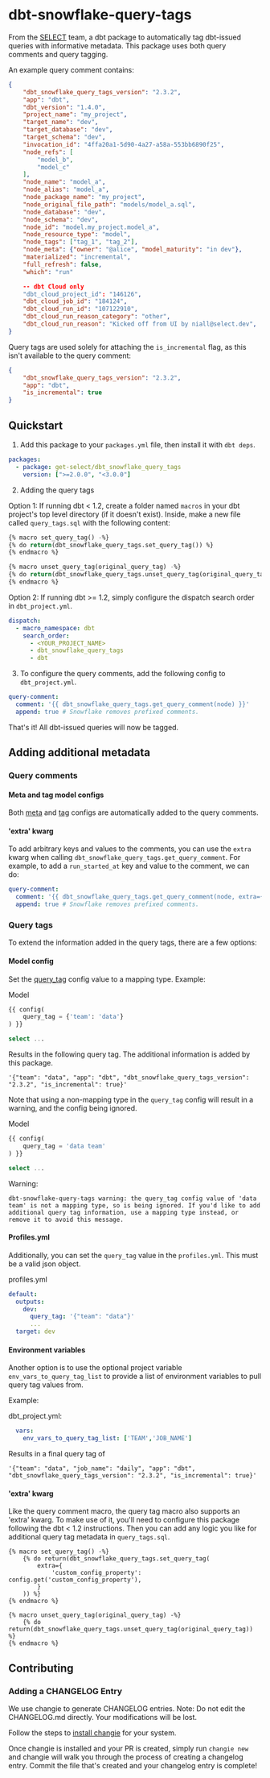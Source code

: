 # dbt-snowflake-query-tags

From the [SELECT](https://select.dev) team, a dbt package to automatically tag dbt-issued queries with informative metadata. This package uses both query comments and query tagging.

An example query comment contains:

```json
{
    "dbt_snowflake_query_tags_version": "2.3.2",
    "app": "dbt",
    "dbt_version": "1.4.0",
    "project_name": "my_project",
    "target_name": "dev",
    "target_database": "dev",
    "target_schema": "dev",
    "invocation_id": "4ffa20a1-5d90-4a27-a58a-553bb6890f25",
    "node_refs": [
        "model_b",
        "model_c"
    ],
    "node_name": "model_a",
    "node_alias": "model_a",
    "node_package_name": "my_project",
    "node_original_file_path": "models/model_a.sql",
    "node_database": "dev",
    "node_schema": "dev",
    "node_id": "model.my_project.model_a",
    "node_resource_type": "model",
    "node_tags": ["tag_1", "tag_2"],
    "node_meta": {"owner": "@alice", "model_maturity": "in dev"},
    "materialized": "incremental",
    "full_refresh": false,
    "which": "run"

    -- dbt Cloud only
    "dbt_cloud_project_id": "146126",
    "dbt_cloud_job_id": "184124",
    "dbt_cloud_run_id": "107122910",
    "dbt_cloud_run_reason_category": "other",
    "dbt_cloud_run_reason": "Kicked off from UI by niall@select.dev",
}
```

Query tags are used solely for attaching the `is_incremental` flag, as this isn't available to the query comment:

```json
{
    "dbt_snowflake_query_tags_version": "2.3.2",
    "app": "dbt",
    "is_incremental": true
}
```

## Quickstart

1. Add this package to your `packages.yml` file, then install it with `dbt deps`.

```yaml
packages:
  - package: get-select/dbt_snowflake_query_tags
    version: [">=2.0.0", "<3.0.0"]
```

2. Adding the query tags

Option 1: If running dbt < 1.2, create a folder named `macros` in your dbt project's top level directory (if it doesn't exist). Inside, make a new file called `query_tags.sql` with the following content:

```sql
{% macro set_query_tag() -%}
{% do return(dbt_snowflake_query_tags.set_query_tag()) %}
{% endmacro %}

{% macro unset_query_tag(original_query_tag) -%}
{% do return(dbt_snowflake_query_tags.unset_query_tag(original_query_tag)) %}
{% endmacro %}
```

Option 2: If running dbt >= 1.2, simply configure the dispatch search order in `dbt_project.yml`.

```yaml
dispatch:
  - macro_namespace: dbt
    search_order:
      - <YOUR_PROJECT_NAME>
      - dbt_snowflake_query_tags
      - dbt
```

3. To configure the query comments, add the following config to `dbt_project.yml`.

```yaml
query-comment:
  comment: '{{ dbt_snowflake_query_tags.get_query_comment(node) }}'
  append: true # Snowflake removes prefixed comments.
```

That's it! All dbt-issued queries will now be tagged.

## Adding additional metadata

### Query comments

#### Meta and tag model configs

Both [meta](https://docs.getdbt.com/reference/resource-configs/meta) and [tag](https://docs.getdbt.com/reference/resource-configs/tags) configs are automatically added to the query comments.

#### 'extra' kwarg

To add arbitrary keys and values to the comments, you can use the `extra` kwarg when calling `dbt_snowflake_query_tags.get_query_comment`. For example, to add a `run_started_at` key and value to the comment, we can do:

```yaml
query-comment:
  comment: '{{ dbt_snowflake_query_tags.get_query_comment(node, extra={"run_started_at": builtins.run_started_at | string }) }}'
  append: true # Snowflake removes prefixed comments.
```

### Query tags

To extend the information added in the query tags, there are a few options:

#### Model config

Set the [query_tag](https://docs.getdbt.com/reference/resource-configs/snowflake-configs#query-tags) config value to a mapping type. Example:

Model
```sql
{{ config(
    query_tag = {'team': 'data'}
) }}

select ...
```

Results in the following query tag. The additional information is added by this package.
```
'{"team": "data", "app": "dbt", "dbt_snowflake_query_tags_version": "2.3.2", "is_incremental": true}'
```

Note that using a non-mapping type in the `query_tag` config will result in a warning, and the config being ignored.

Model
```sql
{{ config(
    query_tag = 'data team'
) }}

select ...
```

Warning:
```
dbt-snowflake-query-tags warning: the query_tag config value of 'data team' is not a mapping type, so is being ignored. If you'd like to add additional query tag information, use a mapping type instead, or remove it to avoid this message.
```

#### Profiles.yml

Additionally, you can set the `query_tag` value in the `profiles.yml`. This must be a valid json object.

profiles.yml
```yml
default:
  outputs:
    dev:
      query_tag: '{"team": "data"}'
      ...
  target: dev
```

#### Environment variables

Another option is to use the optional project variable `env_vars_to_query_tag_list` to provide a list of environment variables to pull query tag values from.

Example:

dbt_project.yml:
```yml
  vars:
    env_vars_to_query_tag_list: ['TEAM','JOB_NAME']
```

Results in a final query tag of
```
'{"team": "data", "job_name": "daily", "app": "dbt", "dbt_snowflake_query_tags_version": "2.3.2", "is_incremental": true}'
```

#### 'extra' kwarg

Like the query comment macro, the query tag macro also supports an 'extra' kwarg. To make use of it, you'll need to configure this package following the dbt < 1.2 instructions. Then you can add any logic you like for additional query tag metadata in `query_tags.sql`.

```
{% macro set_query_tag() -%}
    {% do return(dbt_snowflake_query_tags.set_query_tag(
        extra={
            'custom_config_property': config.get('custom_config_property'),
        }
    )) %}
{% endmacro %}

{% macro unset_query_tag(original_query_tag) -%}
    {% do return(dbt_snowflake_query_tags.unset_query_tag(original_query_tag)) %}
{% endmacro %}
```

## Contributing

### Adding a CHANGELOG Entry
We use changie to generate CHANGELOG entries. Note: Do not edit the CHANGELOG.md directly. Your modifications will be lost.

Follow the steps to [install changie](https://changie.dev/guide/installation/) for your system.

Once changie is installed and your PR is created, simply run `changie new` and changie will walk you through the process of creating a changelog entry. Commit the file that's created and your changelog entry is complete!
